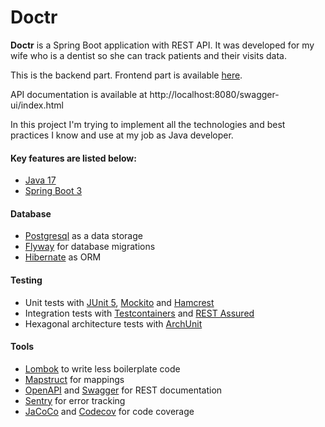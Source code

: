# Doctr
**Doctr** is a Spring Boot application with REST API. It was developed for my wife who is a dentist so she can track patients and their visits data.

This is the backend part. Frontend part is available [here](https://github.com/VitalyKolesnikov/doctr-frontend). 

API documentation is available at http://localhost:8080/swagger-ui/index.html

In this project I'm trying to implement all the technologies and best practices I know and use at my job as Java developer.

#### Key features are listed below:

- [Java 17](https://www.java.com/)
- [Spring Boot 3](https://spring.io/)

#### Database
- [Postgresql](https://www.postgresql.org/) as a data storage
- [Flyway](https://flywaydb.org/) for database migrations
- [Hibernate](https://hibernate.org/) as ORM

#### Testing
- Unit tests with [JUnit 5](https://junit.org/junit5/), [Mockito](https://site.mockito.org/) and [Hamcrest](https://hamcrest.org/)
- Integration tests with [Testcontainers](https://www.testcontainers.org/) and [REST Assured](https://rest-assured.io/)
- Hexagonal architecture tests with [ArchUnit](https://www.archunit.org/)

#### Tools
- [Lombok](https://projectlombok.org/) to write less boilerplate code
- [Mapstruct](https://mapstruct.org/) for mappings
- [OpenAPI](https://www.openapis.org/) and [Swagger](https://swagger.io/) for REST documentation
- [Sentry](https://sentry.io/) for error tracking
- [JaCoCo](https://www.eclemma.org/jacoco/) and [Codecov](https://about.codecov.io/) for code coverage
